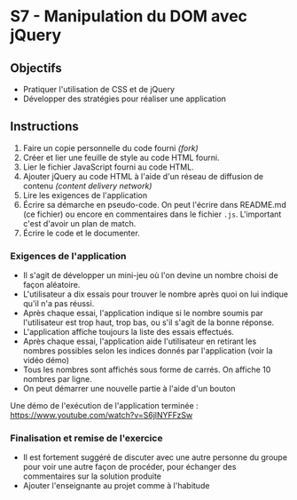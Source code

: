 # S7 - Manipulation du DOM avec jQuery

## Objectifs
- Pratiquer l'utilisation de CSS et de jQuery
- Développer des stratégies pour réaliser une application

## Instructions

1. Faire un copie personnelle du code fourni *(fork)*
2. Créer et lier une feuille de style au code HTML fourni.
3. Lier le fichier JavaScript fourni au code HTML.
4. Ajouter jQuery au code HTML à l'aide d'un réseau de diffusion de contenu *(content delivery network)*
5. Lire les exigences de l'application
6. Écrire sa démarche en pseudo-code. On peut l'écrire dans README.md (ce fichier) ou encore en commentaires dans le fichier `.js`.  L'important c'est d'avoir un plan de match.
7. Écrire le code et le documenter.

### Exigences de l'application
- Il s'agit de développer un mini-jeu où l'on devine un nombre choisi de façon aléatoire.
- L'utilisateur a dix essais pour trouver le nombre après quoi on lui indique qu'il n'a pas réussi.
- Après chaque essai, l'application indique si le nombre soumis par l'utilisateur est trop haut, trop bas, ou s'il s'agit de la bonne réponse.
- L'application affiche toujours la liste des essais effectués.
- Après chaque essai, l'application aide l'utilisateur en retirant les nombres possibles selon les indices donnés par l'application (voir la vidéo démo)
- Tous les nombres sont affichés sous forme de carrés. On affiche 10 nombres par ligne.
- On peut démarrer une nouvelle partie à l'aide d'un bouton

Une démo de l'exécution de l'application terminée : https://www.youtube.com/watch?v=S6jlNYFFzSw

### Finalisation et remise de l'exercice

- Il est fortement suggéré de discuter avec une autre personne du groupe pour voir une autre façon de procéder, pour échanger des commentaires sur la solution produite
- Ajouter l'enseignante au projet comme à l'habitude